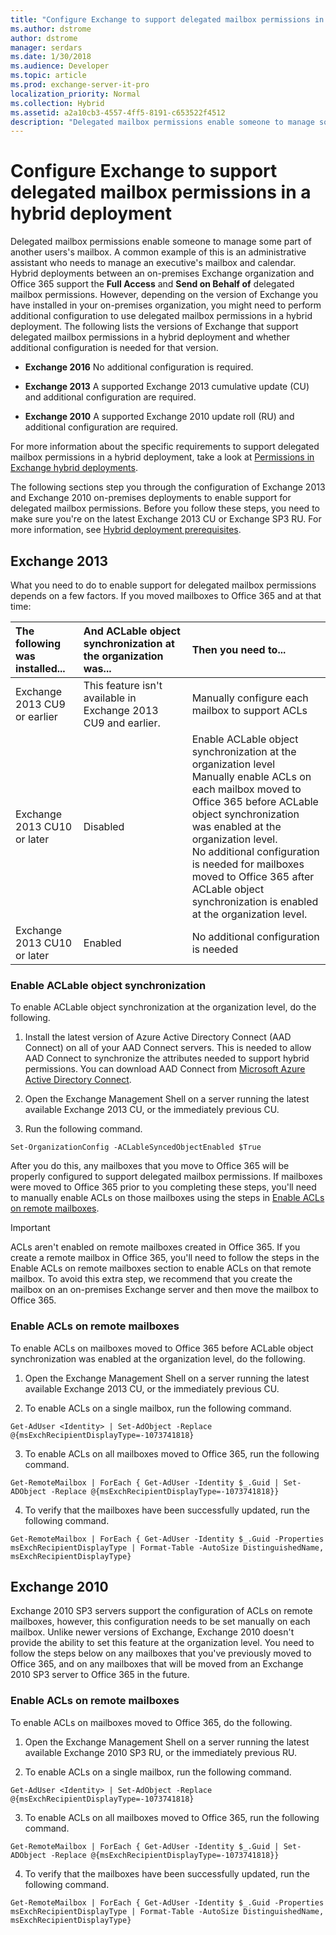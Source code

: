 ```yaml
---
title: "Configure Exchange to support delegated mailbox permissions in a hybrid deployment"
ms.author: dstrome
author: dstrome
manager: serdars
ms.date: 1/30/2018
ms.audience: Developer
ms.topic: article
ms.prod: exchange-server-it-pro
localization_priority: Normal
ms.collection: Hybrid
ms.assetid: a2a10cb3-4557-4ff5-8191-c653522f4512
description: "Delegated mailbox permissions enable someone to manage some part of another users's mailbox. A common example of this is an administrative assistant who needs to manage an executive's mailbox and calendar. Hybrid deployments between an on-premises Exchange organization and Office 365 support the Full Access and Send on Behalf of delegated mailbox permissions. However, depending on the version of Exchange you have installed in your on-premises organization, you might need to perform additional configuration to use delegated mailbox permissions in a hybrid deployment. The following lists the versions of Exchange that support delegated mailbox permissions in a hybrid deployment and whether additional configuration is needed for that version."
---
```


# Configure Exchange to support delegated mailbox permissions in a hybrid deployment

Delegated mailbox permissions enable someone to manage some part of another users's mailbox. A common example of this is an administrative assistant who needs to manage an executive's mailbox and calendar. Hybrid deployments between an on-premises Exchange organization and Office 365 support the **Full Access** and **Send on Behalf of** delegated mailbox permissions. However, depending on the version of Exchange you have installed in your on-premises organization, you might need to perform additional configuration to use delegated mailbox permissions in a hybrid deployment. The following lists the versions of Exchange that support delegated mailbox permissions in a hybrid deployment and whether additional configuration is needed for that version. 
  
- **Exchange 2016** No additional configuration is required. 
    
- **Exchange 2013** A supported Exchange 2013 cumulative update (CU) and additional configuration are required. 
    
- **Exchange 2010** A supported Exchange 2010 update roll (RU) and additional configuration are required. 
    
For more information about the specific requirements to support delegated mailbox permissions in a hybrid deployment, take a look at [Permissions in Exchange hybrid deployments](../permissions.md).
  
The following sections step you through the configuration of Exchange 2013 and Exchange 2010 on-premises deployments to enable support for delegated mailbox permissions. Before you follow these steps, you need to make sure you're on the latest Exchange 2013 CU or Exchange SP3 RU. For more information, see [Hybrid deployment prerequisites](../hybrid-deployment-prerequisites.md).
  
## Exchange 2013

What you need to do to enable support for delegated mailbox permissions depends on a few factors. If you moved mailboxes to Office 365 and at that time:
  
|**The following was installed...**|**And ACLable object synchronization at the organization was...**|**Then you need to...**|
|:-----|:-----|:-----|
|Exchange 2013 CU9 or earlier  <br/> |This feature isn't available in Exchange 2013 CU9 and earlier.  <br/> |Manually configure each mailbox to support ACLs  <br/> |
|Exchange 2013 CU10 or later  <br/> |Disabled  <br/> | Enable ACLable object synchronization at the organization level  <br/>  Manually enable ACLs on each mailbox moved to Office 365 before ACLable object synchronization was enabled at the organization level.  <br/>  No additional configuration is needed for mailboxes moved to Office 365 after ACLable object synchronization is enabled at the organization level.  <br/> |
|Exchange 2013 CU10 or later  <br/> |Enabled  <br/> |No additional configuration is needed  <br/> |
   
### Enable ACLable object synchronization

To enable ACLable object synchronization at the organization level, do the following. 
  
1. Install the latest version of Azure Active Directory Connect (AAD Connect) on all of your AAD Connect servers. This is needed to allow AAD Connect to synchronize the attributes needed to support hybrid permissions. You can download AAD Connect from [Microsoft Azure Active Directory Connect](http://go.microsoft.com/fwlink/p/?LinkID=510956).
    
2. Open the Exchange Management Shell on a server running the latest available Exchange 2013 CU, or the immediately previous CU.
    
3. Run the following command.
    
  ```
  Set-OrganizationConfig -ACLableSyncedObjectEnabled $True
  ```

After you do this, any mailboxes that you move to Office 365 will be properly configured to support delegated mailbox permissions. If mailboxes were moved to Office 365 prior to you completing these steps, you'll need to manually enable ACLs on those mailboxes using the steps in [Enable ACLs on remote mailboxes](set-up-delegated-mailbox-permissions.md#EnableACLs).
  
> [!IMPORTANT]
> ACLs aren't enabled on remote mailboxes created in Office 365. If you create a remote mailbox in Office 365, you'll need to follow the steps in the Enable ACLs on remote mailboxes section to enable ACLs on that remote mailbox. To avoid this extra step, we recommend that you create the mailbox on an on-premises Exchange server and then move the mailbox to Office 365. 
  
### Enable ACLs on remote mailboxes
<a name="EnableACLs"> </a>

To enable ACLs on mailboxes moved to Office 365 before ACLable object synchronization was enabled at the organization level, do the following.
  
1. Open the Exchange Management Shell on a server running the latest available Exchange 2013 CU, or the immediately previous CU.
    
2. To enable ACLs on a single mailbox, run the following command.
    
  ```
  Get-AdUser <Identity> | Set-AdObject -Replace @{msExchRecipientDisplayType=-1073741818}
  ```

3. To enable ACLs on all mailboxes moved to Office 365, run the following command.
    
  ```
  Get-RemoteMailbox | ForEach { Get-AdUser -Identity $_.Guid | Set-ADObject -Replace @{msExchRecipientDisplayType=-1073741818}}
  ```

4. To verify that the mailboxes have been successfully updated, run the following command.
    
  ```
  Get-RemoteMailbox | ForEach { Get-AdUser -Identity $_.Guid -Properties msExchRecipientDisplayType | Format-Table -AutoSize DistinguishedName, msExchRecipientDisplayType}
  ```

## Exchange 2010

Exchange 2010 SP3 servers support the configuration of ACLs on remote mailboxes, however, this configuration needs to be set manually on each mailbox. Unlike newer versions of Exchange, Exchange 2010 doesn't provide the ability to set this feature at the organization level. You need to follow the steps below on any mailboxes that you've previously moved to Office 365, and on any mailboxes that will be moved from an Exchange 2010 SP3 server to Office 365 in the future.
  
### Enable ACLs on remote mailboxes

To enable ACLs on mailboxes moved to Office 365, do the following.
  
1. Open the Exchange Management Shell on a server running the latest available Exchange 2010 SP3 RU, or the immediately previous RU.
    
2. To enable ACLs on a single mailbox, run the following command.
    
  ```
  Get-AdUser <Identity> | Set-AdObject -Replace @{msExchRecipientDisplayType=-1073741818}
  ```

3. To enable ACLs on all mailboxes moved to Office 365, run the following command.
    
  ```
  Get-RemoteMailbox | ForEach { Get-AdUser -Identity $_.Guid | Set-ADObject -Replace @{msExchRecipientDisplayType=-1073741818}}
  ```

4. To verify that the mailboxes have been successfully updated, run the following command.
    
  ```
  Get-RemoteMailbox | ForEach { Get-AdUser -Identity $_.Guid -Properties msExchRecipientDisplayType | Format-Table -AutoSize DistinguishedName, msExchRecipientDisplayType}
  ```



